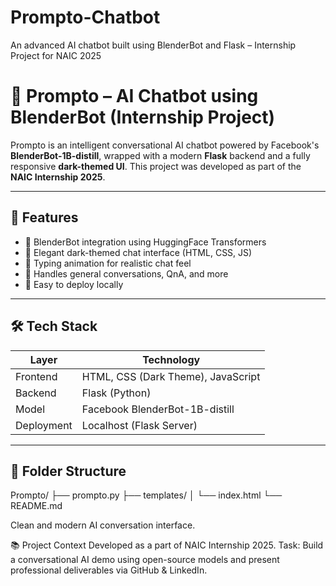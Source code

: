 # Prompto-Chatbot
An advanced AI chatbot built using BlenderBot and Flask – Internship Project for NAIC 2025
# 🤖 Prompto – AI Chatbot using BlenderBot (Internship Project)

Prompto is an intelligent conversational AI chatbot powered by Facebook's **BlenderBot-1B-distill**, wrapped with a modern **Flask** backend and a fully responsive **dark-themed UI**. This project was developed as part of the **NAIC Internship 2025**.

---

## 🚀 Features

- 🔗 BlenderBot integration using HuggingFace Transformers
- 🌙 Elegant dark-themed chat interface (HTML, CSS, JS)
- 💬 Typing animation for realistic chat feel
- 🧠 Handles general conversations, QnA, and more
- 🎯 Easy to deploy locally

---

## 🛠️ Tech Stack

| Layer       | Technology                         |
|------------|------------------------------------|
| Frontend   | HTML, CSS (Dark Theme), JavaScript |
| Backend    | Flask (Python)                     |
| Model      | Facebook BlenderBot-1B-distill     |
| Deployment | Localhost (Flask Server)           |

---



## 📁 Folder Structure

Prompto/
├── prompto.py
├── templates/
│ └── index.html
└── README.md

Clean and modern AI conversation interface.

📚 Project Context
Developed as a part of NAIC Internship 2025.
Task: Build a conversational AI demo using open-source models and present professional deliverables via GitHub & LinkedIn.
